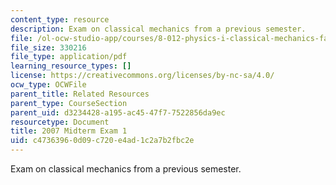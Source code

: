 ```yaml
---
content_type: resource
description: Exam on classical mechanics from a previous semester.
file: /ol-ocw-studio-app/courses/8-012-physics-i-classical-mechanics-fall-2008/c47363960d09c720e4ad1c2a7b2fbc2e_2007_quiz1.pdf
file_size: 330216
file_type: application/pdf
learning_resource_types: []
license: https://creativecommons.org/licenses/by-nc-sa/4.0/
ocw_type: OCWFile
parent_title: Related Resources
parent_type: CourseSection
parent_uid: d3234428-a195-ac45-47f7-7522856da9ec
resourcetype: Document
title: 2007 Midterm Exam 1
uid: c4736396-0d09-c720-e4ad-1c2a7b2fbc2e
---
```

Exam on classical mechanics from a previous semester.